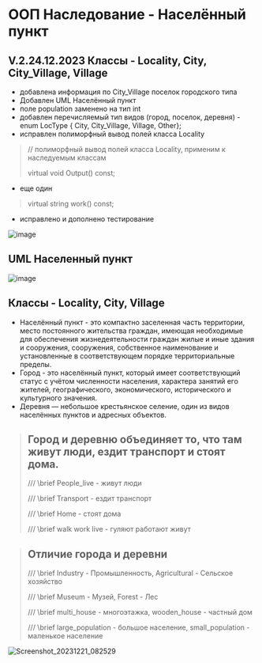 # ООП Наследование - Населённый пункт
## V.2.24.12.2023 Классы - Locality, City, City_Village, Village
- добавлена информация по City_Village поселок городского типа
- Добавлен UML Населённый пункт
- поле population заменено на тип int
- добавлен перечисляемый тип видов (город, поселок, деревня) - enum LocType { City, City_Village, Village, Other};
- исправлен полиморфный вывод полей класса Locality
>
> // полиморфный вывод полей класса Locality, применим к наследуемым классам
>
> virtual void Output() const;
>
- еще один
>
> virtual string work() const;
>
- исправлено и дополнено тестирование
  
![image](https://github.com/BurdinskayaNV/OOP-2-kurs/assets/148595309/cc02e8c5-2bca-457a-851b-b70b4799637b)

## UML Населенный пункт

![image](https://github.com/BurdinskayaNV/OOP-2-kurs/assets/148595309/63834b7d-4d89-4fbe-a0ae-b1c9682192c1)


## Классы - Locality, City, Village
- Населённый пункт - это компактно заселенная часть территории,
  место постоянного жительства граждан, имеющая необходимые для 
  обеспечения жизнедеятельности граждан жилые и иные здания и сооружения,
  сооружения, собственное наименование и установленные в соответствующем
  порядке территориальные пределы.
- Город - это населённый пункт, который имеет соответствующий статус с 
  учётом численности населения, характера занятий его жителей, 
  географического, экономического, исторического и культурного значения.
- Деревня — небольшое крестьянское селение, 
  один из видов населённых пунктов и адресных объектов.

>  ## Город и деревню объединяет то, что там живут люди, ездит транспорт и стоят дома.
> 
>  /// \brief People_live - живут люди
> 
>  /// \brief Transport - ездит транспорт
> 
>  /// \brief Home - стоят дома
> 
>  /// \brief walk work live - гуляют работают живут
> 



>  ## Отличие города и деревни
> 
>  /// \brief Industry - Промышленность, Agricultural - Сельское хозяйство
> 
>  /// \brief Museum - Музей, Forest - Лес
> 
>  /// \brief multi_house - многоэтажка, wooden_house - частный дом
> 
>  /// \brief large_population - большое население, small_population - маленькое население
> 


![Screenshot_20231221_082529](https://github.com/BurdinskayaNV/OOP-2-kurs/assets/148595309/ff136f9f-5c31-44f7-a230-fa2e5351d4c6)
